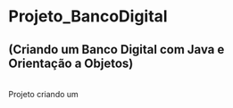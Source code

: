 # Projeto_BancoDigital

## (Criando um Banco Digital com Java e Orientação a Objetos)

<p>
  <br>
  Projeto criando um
</p>
